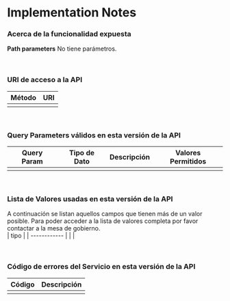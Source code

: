 # Implementation Notes

### Acerca de la funcionalidad expuesta

**Path parameters** No tiene parámetros.

<br/>

### URI de acceso a la API
| Método | URI |
|--------|-------------|
|        |             |

<br/>

### Query Parameters válidos en esta versión de la API
| Query Param |Tipo de Dato | Descripción | Valores Permitidos |
|-------------|-------------|-------------|--------------------|
|             |             |             |                    |

<br/>


### Lista de Valores usadas en esta versión de la API
A continuación se listan aquellos campos que tienen más de un valor posible. Para poder acceder a la lista de valores completa por favor contactar a la mesa de gobierno.
<br/>
| tipo         |
| ------------ |
|              |

<br/>

### Código de errores del Servicio en esta versión de la API
| Código | Descripción |
|--------|-------------|
|        |             |


<br/>
